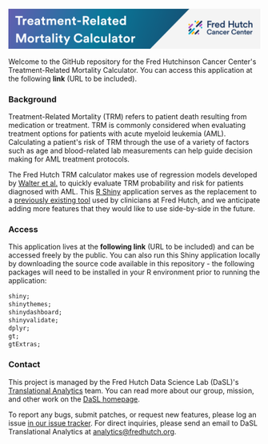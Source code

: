 
![](./app/www/trmHeader.png?raw=true)

Welcome to the GitHub repository for the Fred Hutchinson Cancer Center's Treatment-Related Mortality Calculator. You can access this application at the following **link** (URL to be included).

### Background
Treatment-Related Mortality (TRM) refers to patient death resulting from medication or treatment. TRM is commonly considered when evaluating treatment options for patients with acute myeloid leukemia (AML). Calculating a patient's risk of TRM through the use of a variety of factors such as age and blood-related lab measurements can help guide decision making for AML treatment protocols.

The Fred Hutch TRM calculator makes use of regression models developed by [Walter et al.](https://www.ncbi.nlm.nih.gov/pmc/articles/PMC3221524/) to quickly evaluate TRM probability and risk for patients diagnosed with AML. This [R Shiny](https://shiny.posit.co) application serves as the replacement to a [previously existing tool](https://trmcalculator.fredhutch.org) used by clinicians at Fred Hutch, and we anticipate adding more features that they would like to use side-by-side in the future.

### Access
This application lives at the **following link** (URL to be included) and can be accessed freely by the public. You can also run this Shiny application locally by downloading the source code available in this repository - the following packages will need to be installed in your R environment prior to running the application:

```
shiny; 
shinythemes; 
shinydashboard; 
shinyvalidate; 
dplyr; 
gt; 
gtExtras;
```

### Contact
This project is managed by the Fred Hutch Data Science Lab (DaSL)'s [Translational Analytics](https://hutchdatascience.org/tr-analytics/) team. You can read more about our group, mission, and other work on the [DaSL homepage](https://hutchdatascience.org).

To report any bugs, submit patches, or request new features, please log an issue [in our issue tracker](https://github.com/FredHutch/trm-calculator/issues/new). For direct inquiries, please send an email to DaSL Translational Analytics at [analytics\@fredhutch.org](mailto:analytics@fredhutch.org).

